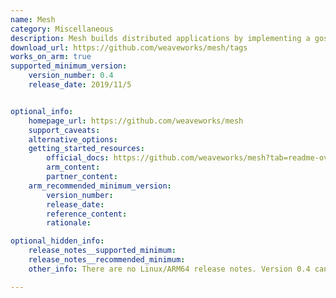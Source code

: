 ```yaml
---
name: Mesh
category: Miscellaneous
description: Mesh builds distributed applications by implementing a gossip protocol that provides membership, unicast, and broadcast functionality with eventually-consistent semantics.
download_url: https://github.com/weaveworks/mesh/tags
works_on_arm: true
supported_minimum_version:
    version_number: 0.4
    release_date: 2019/11/5


optional_info:
    homepage_url: https://github.com/weaveworks/mesh
    support_caveats:
    alternative_options:
    getting_started_resources:
        official_docs: https://github.com/weaveworks/mesh?tab=readme-ov-file#developing
        arm_content:
        partner_content:
    arm_recommended_minimum_version:
        version_number:
        release_date:
        reference_content:
        rationale:

optional_hidden_info:
    release_notes__supported_minimum:
    release_notes__recommended_minimum:
    other_info: There are no Linux/ARM64 release notes. Version 0.4 can be built from source using go commands. Prior versions fails to find go.mod file in the root.

---
```

